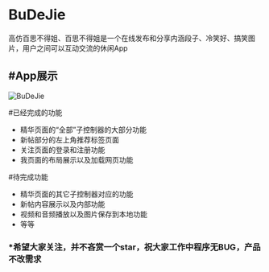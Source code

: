 # BuDeJie
高仿百思不得姐、百思不得姐是一个在线发布和分享内涵段子、冷笑好、搞笑图片，用户之间可以互动交流的休闲App


#App展示
---

![BuDeJie](https://github.com/GivenchyLee/BuDeJie/tree/master/GIF/BuDeJie.gif)


#已经完成的功能

* 精华页面的“全部”子控制器的大部分功能
* 新帖部分的左上角推荐标签页面
* 关注页面的登录和注册功能
* 我页面的布局展示以及加载网页功能

#待完成功能

* 精华页面的其它子控制器对应的功能
* 新帖内容展示以及内部功能
* 视频和音频播放以及图片保存到本地功能
* 等等


### *希望大家关注，并不吝赏一个star，祝大家工作中程序无BUG，产品不改需求
